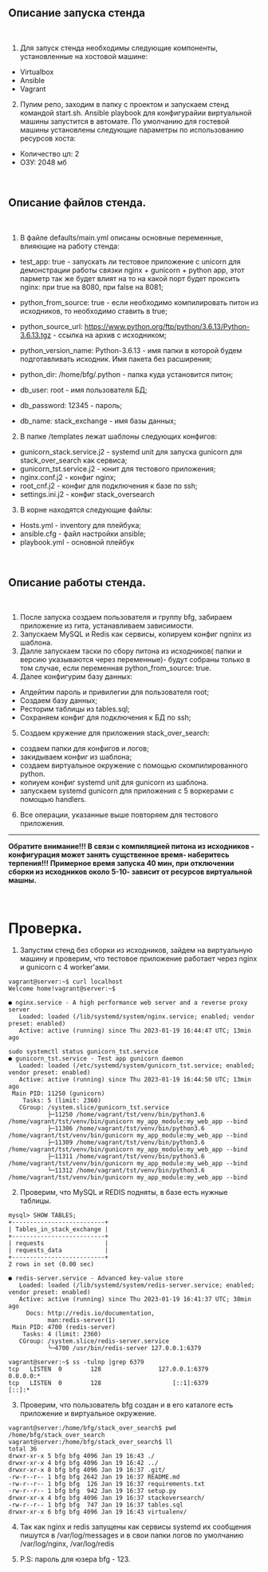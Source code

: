 
## Описание запуска стенда
<br>

1. Для запуск стенда необходимы следующие компоненты, установленные на хостовой машине: 
 - Virtualbox
 - Ansible
 - Vagrant

 2. Пулим репо, заходим в папку с проектом и запускаем стенд командой start.sh. Ansible playbook для конфигурайии виртуальной машины запустится в автомате. По умолчанию для гостевой машины установлены следующие параметры по использованию ресурсов хоста:
 - Количество цп: 2
 - ОЗУ: 2048 мб  

<br>

## Описание файлов стенда.
<br>

 1. В файле defaults/main.yml описаны основные переменные, влияющие на работу стенда:
 - test_app: true - запускать ли тестовое приложение с unicorn для демонстрации работы связки nginx + gunicorn + python app, этот парметр так же будет влият на то на какой порт будет проксить nginx: при true на 8080, при false на 8081;
- python_from_source: true - если необходимо компилировать питон из исходников, то необходимо ставить в true;
- python_source_url: https://www.python.org/ftp/python/3.6.13/Python-3.6.13.tgz - ссылка на архив с исходником;
- python_version_name: Python-3.6.13 - имя папки в которой будем подготавливать
исходник. Имя пакета без расширения;
- python_dir: /home/bfg/.python - папка куда установится питон;

- db_user: root - имя пользователя БД;
- db_password: 12345 - пароль;
- db_name: stack_exchange - имя базы данных;

2. В папке /templates лежат шаблоны следующих конфигов:

- gunicorn_stack.service.j2 - systemd unit для запуска gunicorn для stack_over_search как сервиса;
- gunicorn_tst.service.j2 - юнит для тестового приложения; 
- nginx.conf.j2 - конфиг nginx;
- root_cnf.j2 - конфиг для подключения к базе по ssh;
- settings.ini.j2 - конфиг stack_oversearch

3. В корне находятся следующие файлы:

- Hosts.yml - inventory для плейбука;
- ansible.cfg - файл настройки ansible;
- playbook.yml - основной плейбук


<br>

## Описание работы стенда.
<br>

1. После запуска создаем пользователя и группу bfg, забираем приложение из гита, устанавливаем зависимости.
2. Запускаем MySQL и Redis как сервисы, копируем конфиг ngninx из шаблона.
3. Далле запускаем таски по сбору питона из исходников( папки и версию указываются через переменные)- будут собраны только в том случае, если переменная python_from_source: true.
4. Далее конфигурим базу данных: 
- Апдейтим пароль и привилегии для пользователя root;
- Создаем базу данных;
- Ресторим таблицы из tables.sql;
- Сохраняем конфиг для подключения к БД по ssh;
5. Создаем кружение для приложения stack_over_search:
- создаем папки для конфигов и логов;
- закидываем конфиг из шаблона;
- создаем виртуальное окружение с помощью скомпилированного python.
- копиуем конфиг systemd unit для gunicorn из шаблона.
- запускаем systemd gunicorn для приложения с 5 воркерами c помощью handlers.
6. Все операции, указанные выше повторяем для тестового приложения.
---
**Обратите внимание!!! В связи с компиляцией питона из исходников - конфигурация может занять сущственное время- наберитесь терпения!!! Примерное время запуска 40 мин, при отключении сборки из исходников около 5-10- зависит от ресурсов виртуальной машны.**

<br>

# Проверка.

1. Запустим стенд без сборки из исходников, зайдем на виртуальную машину и проверим, что тестовое приложение работает через nginx и gunicorn c 4 worker'ами.
```console
vagrant@server:~$ curl localhost
Welcome home!vagrant@server:~$ 

● nginx.service - A high performance web server and a reverse proxy server
   Loaded: loaded (/lib/systemd/system/nginx.service; enabled; vendor preset: enabled)
   Active: active (running) since Thu 2023-01-19 16:44:47 UTC; 13min ago

sudo systemctl status gunicorn_tst.service 
● gunicorn_tst.service - Test app gunicorn daemon
   Loaded: loaded (/etc/systemd/system/gunicorn_tst.service; enabled; vendor preset: enabled)
   Active: active (running) since Thu 2023-01-19 16:44:50 UTC; 13min ago
 Main PID: 11250 (gunicorn)
    Tasks: 5 (limit: 2360)
   CGroup: /system.slice/gunicorn_tst.service
           ├─11250 /home/vagrant/tst/venv/bin/python3.6 /home/vagrant/tst/venv/bin/gunicorn my_app_module:my_web_app --bind
           ├─11306 /home/vagrant/tst/venv/bin/python3.6 /home/vagrant/tst/venv/bin/gunicorn my_app_module:my_web_app --bind
           ├─11309 /home/vagrant/tst/venv/bin/python3.6 /home/vagrant/tst/venv/bin/gunicorn my_app_module:my_web_app --bind
           ├─11311 /home/vagrant/tst/venv/bin/python3.6 /home/vagrant/tst/venv/bin/gunicorn my_app_module:my_web_app --bind
           └─11312 /home/vagrant/tst/venv/bin/python3.6 /home/vagrant/tst/venv/bin/gunicorn my_app_module:my_web_app --bind

```
2. Проверим, что MySQL и REDIS подняты, в базе есть нужные таблицы.

```console
mysql> SHOW TABLES;
+--------------------------+
| Tables_in_stack_exchange |
+--------------------------+
| requests                 |
| requests_data            |
+--------------------------+
2 rows in set (0.00 sec)

● redis-server.service - Advanced key-value store
   Loaded: loaded (/lib/systemd/system/redis-server.service; enabled; vendor preset: enabled)
   Active: active (running) since Thu 2023-01-19 16:41:37 UTC; 38min ago
     Docs: http://redis.io/documentation,
           man:redis-server(1)
 Main PID: 4700 (redis-server)
    Tasks: 4 (limit: 2360)
   CGroup: /system.slice/redis-server.service
           └─4700 /usr/bin/redis-server 127.0.0.1:6379

vagrant@server:~$ ss -tulnp |grep 6379
tcp   LISTEN  0        128                127.0.0.1:6379          0.0.0.0:*                                                                                     
tcp   LISTEN  0        128                    [::1]:6379             [::]:*      

```
3. Проверим, что пользователь bfg создан и в его каталоге есть приложение и виртуальное окружение.

```console
vagrant@server:/home/bfg/stack_over_search$ pwd
/home/bfg/stack_over_search
vagrant@server:/home/bfg/stack_over_search$ ll
total 36
drwxr-xr-x 5 bfg bfg 4096 Jan 19 16:43 ./
drwxr-xr-x 4 bfg bfg 4096 Jan 19 16:42 ../
drwxr-xr-x 8 bfg bfg 4096 Jan 19 16:37 .git/
-rw-r--r-- 1 bfg bfg 2642 Jan 19 16:37 README.md
-rw-r--r-- 1 bfg bfg  126 Jan 19 16:37 requirements.txt
-rw-r--r-- 1 bfg bfg  942 Jan 19 16:37 setup.py
drwxr-xr-x 4 bfg bfg 4096 Jan 19 16:37 stackoversearch/
-rw-r--r-- 1 bfg bfg  747 Jan 19 16:37 tables.sql
drwxr-xr-x 6 bfg bfg 4096 Jan 19 16:43 virtualenv/

```

4. Так как nginx и redis запущены как сервисы systemd их сообщения пишутся в /var/log/messages и в свои папки логов по умолчанию /var/log/nginx, /var/log/redis

5. P.S: пароль для юзера bfg - 123.
